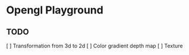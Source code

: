 # Opengl Playground


## TODO
[ ] Transformation from 3d to 2d
[ ] Color gradient depth map
[ ] Texture

